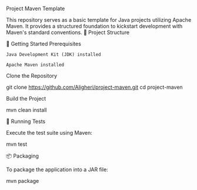 Project Maven Template

This repository serves as a basic template for Java projects utilizing Apache Maven. It provides a structured foundation to kickstart development with Maven's standard conventions.
📁 Project Structure


🚀 Getting Started
Prerequisites

    Java Development Kit (JDK) installed

    Apache Maven installed

Clone the Repository

git clone https://github.com/Aligheri/project-maven.git
cd project-maven

Build the Project

mvn clean install

🧪 Running Tests

Execute the test suite using Maven:

mvn test

📦 Packaging

To package the application into a JAR file:

mvn package
